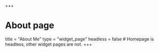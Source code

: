 +++
# About page
title = "About Me"
type = "widget_page"
headless = false  # Homepage is headless, other widget pages are not.
+++
